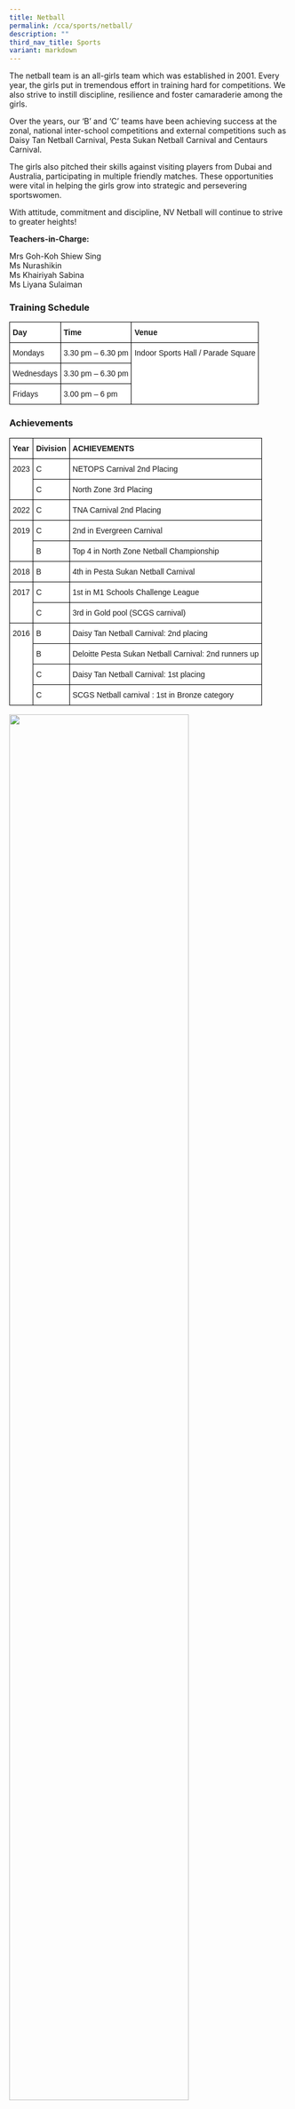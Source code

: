 ```yaml
---
title: Netball
permalink: /cca/sports/netball/
description: ""
third_nav_title: Sports
variant: markdown
---
```

The netball team is an all-girls team which was established in 2001. Every year, the girls put in tremendous effort in training hard for competitions. We also strive to instill discipline, resilience and foster camaraderie among the girls.

Over the years, our ‘B’ and ‘C’ teams have been achieving success at the zonal, national inter-school competitions and external competitions such as Daisy Tan Netball Carnival, Pesta Sukan Netball Carnival and Centaurs Carnival.

The girls also pitched their skills against visiting players from Dubai and Australia, participating in multiple friendly matches. These opportunities were vital in helping the girls grow into strategic and persevering sportswomen.

With attitude, commitment and discipline, NV Netball will continue to strive to greater heights!

**Teachers-in-Charge:**

Mrs Goh-Koh Shiew Sing <br>
Ms Nurashikin   <br>
Ms Khairiyah Sabina <br>
Ms Liyana Sulaiman

  

### Training Schedule

<style type="text/css">
.tg  {border-collapse:collapse;border-spacing:0;}
.tg td{border-color:black;border-style:solid;border-width:1px;font-family:Arial, sans-serif;font-size:14px;
  overflow:hidden;padding:10px 5px;word-break:normal;}
.tg th{border-color:black;border-style:solid;border-width:1px;font-family:Arial, sans-serif;font-size:14px;
  font-weight:normal;overflow:hidden;padding:10px 5px;word-break:normal;}
.tg .tg-dgl5{background-color:#FFF;font-weight:bold;text-align:left;vertical-align:top}
.tg .tg-ktyi{background-color:#FFF;text-align:left;vertical-align:top}
</style>
<table class="tg">
<thead>
  <tr>
    <th class="tg-dgl5">Day</th>
    <th class="tg-dgl5">Time</th>
    <th class="tg-dgl5">Venue</th>
  </tr>
</thead>
<tbody>
  <tr>
    <td class="tg-ktyi">Mondays</td>
    <td class="tg-ktyi">3.30 pm – 6.30 pm</td>
    <td class="tg-ktyi" rowspan="3">Indoor Sports Hall / <span style="background-color:initial">Parade Square</span></td>
  </tr>
  <tr>
    <td class="tg-ktyi">Wednesdays</td>
    <td class="tg-ktyi">3.30 pm – 6.30 pm</td>
  </tr>
  <tr>
    <td class="tg-ktyi">Fridays</td>
    <td class="tg-ktyi">3.00 pm – 6 pm</td>
  </tr>
</tbody>
</table>

### Achievements

<style type="text/css">
.tg  {border-collapse:collapse;border-spacing:0;}
.tg td{border-color:black;border-style:solid;border-width:1px;font-family:Arial, sans-serif;font-size:14px;
  overflow:hidden;padding:10px 5px;word-break:normal;}
.tg th{border-color:black;border-style:solid;border-width:1px;font-family:Arial, sans-serif;font-size:14px;
  font-weight:normal;overflow:hidden;padding:10px 5px;word-break:normal;}
.tg .tg-dgl5{background-color:#FFF;font-weight:bold;text-align:left;vertical-align:top}
.tg .tg-ktyi{background-color:#FFF;text-align:left;vertical-align:top}
</style>
<table class="tg">
<thead>
  <tr>
    <th class="tg-dgl5">Year</th>
    <th class="tg-dgl5">Division</th>
    <th class="tg-dgl5">ACHIEVEMENTS</th>
  </tr>
</thead>
<tbody>
	<tr>
    <td class="tg-ktyi" rowspan="2">2023</td>
    <td class="tg-ktyi">C</td>
    <td class="tg-ktyi">NETOPS Carnival 2nd Placing</td>
  </tr>
  <tr>
    <td class="tg-ktyi">C</td>
    <td class="tg-ktyi">North Zone 3rd Placing </td>
  </tr>
	  <tr>
    <td class="tg-ktyi">2022</td>
    <td class="tg-ktyi">C</td>
    <td class="tg-ktyi">TNA Carnival 2nd Placing</td>
  </tr>
	<tr>
    <td class="tg-ktyi" rowspan="2">2019</td>
    <td class="tg-ktyi">C</td>
    <td class="tg-ktyi">2nd in Evergreen Carnival</td>
  </tr>
  <tr>
    <td class="tg-ktyi">B</td>
    <td class="tg-ktyi">Top 4 in North Zone Netball Championship</td>
  </tr>
	<tr>
    <td class="tg-ktyi">2018</td>
    <td class="tg-ktyi">B</td>
    <td class="tg-ktyi">4th in Pesta Sukan Netball Carnival</td>
  </tr>
	<tr>
    <td class="tg-ktyi" rowspan="2">2017</td>
    <td class="tg-ktyi">C</td>
    <td class="tg-ktyi">1st in M1 Schools Challenge League </td>
  </tr>
  <tr>
    <td class="tg-ktyi">C</td>
    <td class="tg-ktyi">3rd in Gold pool (SCGS carnival) </td>
  </tr>
  <tr>
    <td class="tg-ktyi" rowspan="4">2016</td>
    <td class="tg-ktyi">B</td>
    <td class="tg-ktyi">Daisy Tan Netball Carnival: 2nd placing </td>
  </tr>
  <tr>
    <td class="tg-ktyi">B</td>
    <td class="tg-ktyi">Deloitte Pesta Sukan Netball Carnival: 2nd runners up</td>
  </tr>
  <tr>
    <td class="tg-ktyi">  C  </td>
    <td class="tg-ktyi"> Daisy Tan Netball Carnival: 1st placing</td>
  </tr>
  <tr>
    <td class="tg-ktyi">  C  </td>
    <td class="tg-ktyi"> SCGS Netball  carnival : 1st in Bronze category</td>
  </tr>
  
  
  
</tbody>
</table>

<img src="" style="width:80%">
<br>